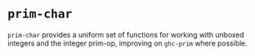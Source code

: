 
# `prim-char`

`prim-char` provides a uniform set of functions for working with unboxed integers and the integer prim-op, improving on `ghc-prim` where possible. 
